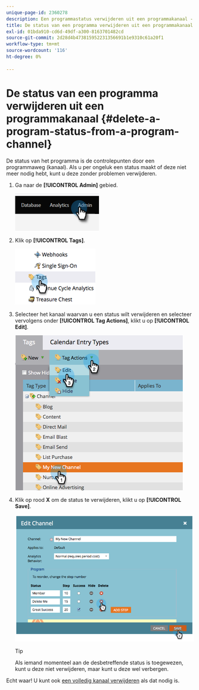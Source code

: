```yaml
---
unique-page-id: 2360278
description: Een programmastatus verwijderen uit een programmakanaal - Marketo Docs - Productdocumentatie
title: De status van een programma verwijderen uit een programmakanaal
exl-id: 01bda910-cd6d-49df-a300-8163701482cd
source-git-commit: 2d28d4b473815952231356691b1e9310c61a20f1
workflow-type: tm+mt
source-wordcount: '116'
ht-degree: 0%

---
```


# De status van een programma verwijderen uit een programmakanaal {#delete-a-program-status-from-a-program-channel}

De status van het programma is de controlepunten door een programmaweg (kanaal). Als u per ongeluk een status maakt of deze niet meer nodig hebt, kunt u deze zonder problemen verwijderen.

1. Ga naar de **[!UICONTROL Admin]** gebied.

   ![](assets/delete-a-program-status-from-a-program-channel-1.png)

1. Klik op **[!UICONTROL Tags]**.

   ![](assets/delete-a-program-status-from-a-program-channel-2.png)

1. Selecteer het kanaal waarvan u een status wilt verwijderen en selecteer vervolgens onder **[!UICONTROL Tag Actions]**, klikt u op **[!UICONTROL Edit]**.

   ![](assets/delete-a-program-status-from-a-program-channel-3.png)

1. Klik op rood **X** om de status te verwijderen, klikt u op **[!UICONTROL Save]**.

   ![](assets/delete-a-program-status-from-a-program-channel-4.png)

   >[!TIP]
   >
   >Als iemand momenteel aan de desbetreffende status is toegewezen, kunt u deze niet verwijderen, maar kunt u deze wel verbergen.

Echt waar! U kunt ook [een volledig kanaal verwijderen](/help/marketo/product-docs/administration/tags/delete-a-program-channel.md) als dat nodig is.
